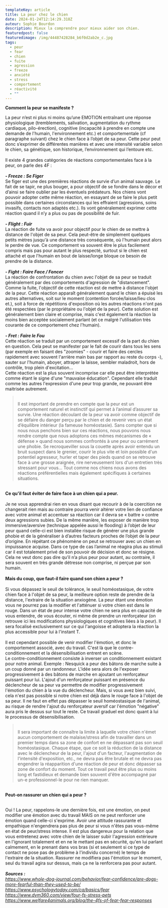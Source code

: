 ```yaml
---
templateKey: article
title: La peur chez le chien
date: 2024-01-24T12:14:29.318Z
auteur: Sophie Bourdon
description: Mieux la comprendre pour mieux aider son chien.
featuredpost: false
featuredimage: /img/44487428284_b6f0d2ab2e_c.jpg
tags:
  - peur
  - fear
  - chien
  - fuite
  - agression
  - freeze
  - anxiété
  - stress
  - comportement
  - réactivité
  - ""
---
```

**C﻿omment la peur se manifeste ?**

La peur n’est ni plus ni moins qu’une EMOTION entraînant une réponse physiologique (tremblements, salivation, augmentation du rythme cardiaque, pilo-érection), cognitive (incapacité à prendre en compte une demande de l'humain, l'environnement etc.) et comportementale (cf paragraphe suivant) chez le chien face à l’objet de sa peur. Cette peur peut donc s’exprimer de différentes manières et avec une intensité variable selon le chien, sa génétique, son historique, l’environnement qui l’entoure etc.\
\
Il existe 4 grandes catégories de réactions comportementales face à la peur, on parle des 4F :\
\
***\- Freeze : Se Figer***\
Se figer est une des premières réactions de survie d’un animal sauvage. Le fait de se tapir, ne plus bouger, a pour objectif de se fondre dans le décor et d’ainsi se faire oublier par les éventuels prédateurs. Nos chiens vont pouvoir adopter cette même réaction, en essayant de se faire le plus petit possible dans certaines circonstances qui les effraient (agressions, soins invasifs, contacts non adaptés etc.). Ils vont généralement exprimer cette réaction quand il n’y a plus ou pas de possibilité de fuir.\
\
***\- Flight : Fuir***\
La réaction de fuite va avoir pour objectif pour le chien de se mettre à distance de l'objet de sa peur. Cela peut-être de simplement quelques petits mètres jusqu'à une distance très conséquente, où l'humain peut alors le perdre de vue. Ce comportement va souvent être le plus facilement compris mais pas pour autant le plus respecté, surtout si le chien est attaché et que l'humain en bout de laisse/longe bloque ce besoin de prendre de la distance.\
\
***\- Fight : Faire Face / Foncer***\
La réaction de confrontation du chien avec l'objet de sa peur se traduit généralement par des comportements d'agression de "distancement". Comme la fuite, l'objectif de cette réaction est de mettre à distance l'objet de la peur. Cette réaction apparaît généralement quand le chien a épuisé les autres alternatives, soit sur le moment (contention forcée/laisse/lieu clos et.), soit à force de répétitions d'exposition où les autres réactions n'ont pas été respectées (par le propriétaire ou l'objet de la peur). Cette solution est généralement bien claire et comprise, mais c'est également la réaction la moins bien acceptée socialement parlant (et ce malgré l'utilisation très courante de ce comportement chez l'humain).\
\
***\- Fret : Faire le Fou***\
Cette réaction se traduit par un comportement excessif de la part du chien en question. Cela peut se manifester par le fait de courir dans tous les sens (par exemple en faisant des "zoomies" - courir et faire des cercles rapidement avec souvent l'arrière main bas par rapport au reste du corps -), sauter sur l'humain, aboyer, attraper la laisse, sembler maladroit, hors de contrôle, trop plein d'excitation...\
Cette réaction est la plus souvent incomprise car elle peut être interprétée comme étant le signe d'une "mauvaise éducation". Cependant elle traduit comme les autres l'expression d'une peur trop grande, ne pouvant être maitrisée autrement.

> \
> Il est important de prendre en compte que la peur est un comportement naturel et instinctif qui permet à l’animal d’assurer sa survie. Une réaction découlant de la peur va avoir comme objectif de se défaire du danger perçu par le chien et de revenir vers un état d’équilibre intérieur (la fameuse homéostasie). Sans compter que si nous nous penchons bien sur ces réactions, nous pouvons nous rendre compte que nous adoptons ces mêmes mécanismes de « défense » quand nous sommes confrontés à une peur ou carrément une phobie. Se recroqueviller sous la couette après avoir entendu un bruit suspect dans le grenier, courir le plus vite et loin possible d'un potentiel agresseur, hurler et taper des pieds quand on se retrouve face à une grosse araignée, rire nerveusement lors d'un entretien très stressant pour vous... Tout comme nos chiens nous avons des réactions préférentielles mais également spécifiques à certaines situations.

\
**Ce qu'il faut éviter de faire face à un chien qui a peur.**\
\
Je ne vous apprendrai rien en vous disant que recourir à de la coercition ne changerait rien mais au contraire pourra venir altérer votre lien de confiance avec votre animal et accentuer sa réaction car il devra se « battre » contre deux agressions subies. De la même manière, les exposer de manière trop immersive/aversive (technique appelée aussi le flooding) à l’objet de leur peur quand celle-ci est bien installée risque de générer une plus grande phobie et de la généraliser à d’autres facteurs proches de l’objet de la peur d’origine. En répétant ce phénomène on peut se retrouver avec un chien en impuissance acquise. Dans ce type de cas l’animal ne réagira plus au stimuli car il est totalement privé de son pouvoir de décision et donc se résigne. Cela ne veut donc pas dire qu’il n’a plus peur pour autant, au contraire, il sera souvent en très grande détresse non comprise, ni perçue par son humain.\
\
**Mais du coup, que faut-il faire quand son chien a peur ?**\
\
Si vous dépassez le seuil de tolérance, le seuil homéostasique, de votre chien face à l'objet de sa peur, la meilleure option reste de prendre de la distance, l'extraire de la situation anxiogène. La peur étant une émotion vous ne pourrez pas la modifier et l'atténuer si votre chien est dans le rouge. Dans un état de peur intense votre chien ne sera plus en capacité de vous entendre, de vous écouter, ni même de prendre un renforçateur (on retrouve ici les modifications physiologiques et cognitives liées à la peur). Il sera focalisé exclusivement sur ce qui l'angoisse et adoptera la réaction la plus accessible pour lui à l'instant T.\
\
Il est cependant possible de venir modifier l'émotion, et donc le comportement associé, avec du travail. C'est là que le contre-conditionnement et la désensibilisation entrent en scène.\
Le contre-conditionnement consiste à inverser un conditionnement existant pour notre animal. Exemple : Nesquick a peur des bâtons de marche suite à un coup donné par un randonneur. L'idée sera alors de l'exposer progressivement à des bâtons de marche en ajoutant un renforçateur puissant pour lui. L'ajout d'un renforçateur puissant en présence du déclencheur de sa peur va permettre de modifier progressivement l'émotion du chien à la vue du déclencheur. Mais, si vous avez bien suivi, cela n'est pas possible si notre chien est déjà dans le rouge face à l'objet de sa peur. Il ne faut en effet pas dépasser le seuil homéostasique de l'animal, au risque de rendre l'ajout du renforçateur aversif car l'émotion "négative" aura pris le dessus sur tout le reste. Ce travail graduel est donc quant à lui le processus de désensibilisation.

> \
> Il sera important de connaître la limite à laquelle votre chien n'émet aucun comportement de malaise/stress afin de travailler dans un premier temps dans sa zone de confort en ne dépassant pas son seuil homéostasique. Chaque étape, que ce soit la réduction de la distance avec le déclencheur de la peur, l'ajout d'un facteur, l'augmentation de l'intensité d'exposition, etc., ne devra pas être brutale et ne devra pas engendrer la réapparition d'une réaction de peur et donc dépasser sa zone de confort du moment. Tout ce travail peut être plus ou moins long et fastidieux et demande bien souvent d'être accompagné par un-e professionnel-le pour ne rien manquer.

\
**Peut-on rassurer un chien qui a peur ?**

\
Oui ! La peur, rappelons-le une dernière fois, est une émotion, on peut modifier une émotion avec du travail MAIS on ne peut renforcer une émotion quand celle-ci s'exprime. Avoir une attitude rassurante et empathique n'engendrera pas plus de peur si vous n'êtes pas vous-même en état de peur/stress intense. Il est plus dangereux pour la relation que vous entretenez avec votre chien de le laisser subir l'agression extérieure en l'ignorant totalement et en ne le mettant pas en sécurité, qu'en lui parlant calmement, en le prenant dans vos bras (si et seulement si ce type de contact ne pose pas de problème à l'individu concerné) le temps de l'extraire de la situation. Rassurer ne modifiera pas l'émotion sur le moment, seul du travail agira sur dessus, mais ça ne la renforcera pas pour autant.\
\
***Sources :***\
*<https://www.whole-dog-journal.com/behavior/fear-confidence/are-dogs-more-fearful-than-they-used-to-be/>*\
*<https://www.psychologytoday.com/ca/basics/fear>*\
*<https://www.dvm360.com/view/four-fs-stress-pets>*\
*<https://www.welfare4animals.org/blog/the-4fs-of-fear-fear-responses>*

<!--EndFragment-->